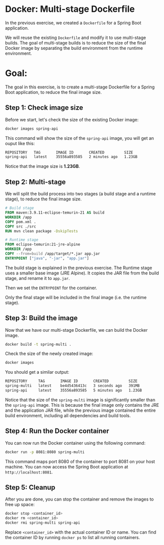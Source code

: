 # Docker: Multi-stage Dockerfile

In the previous exercise, we created a `Dockerfile` for a Spring Boot application.

We will reuse the existing `Dockerfile` and modify it to use multi-stage builds. The goal of multi-stage builds is to reduce the size of the final Docker image by separating the build environment from the runtime environment.

# Goal:

The goal in this exercise, is to create a multi-stage Dockerfile for a Spring Boot application, to reduce the final image size.

## Step 1: Check image size

Before we start, let's check the size of the existing Docker image:

```bash
docker images spring-api
```

This command will show the size of the `spring-api` image, you will get an ouput like this:

```bash
REPOSITORY   TAG       IMAGE ID       CREATED         SIZE
spring-api   latest    35556a893585   2 minutes ago   1.23GB
```
Notice that the image size is **1.23GB**.

## Step 2: Multi-stage
We will split the build process into two stages (a build stage and a runtime stage), to reduce the final image size.

```dockerfile
# Build stage
FROM maven:3.9.11-eclipse-temurin-21 AS build
WORKDIR /app
COPY pom.xml .
COPY src ./src
RUN mvn clean package -DskipTests

# Runtime stage
FROM eclipse-temurin:21-jre-alpine
WORKDIR /app
COPY --from=build /app/target/*.jar app.jar
ENTRYPOINT ["java", "-jar", "app.jar"]
```

The build stage is explained in the previous exercise. The Runtime stage uses a smaller base image (JRE Alpine). It copies the JAR file from the build stage, and rename it to `app.jar`.

Then we set the `ENTRYPOINT` for the container.

Only the final stage will be included in the final image (i.e. the runtime stage).

## Step 3: Build the image
Now that we have our multi-stage Dockerfile, we can build the Docker image.

```bash
docker build -t spring-multi .
```

Check the size of the newly created image:

```bash
docker images
```

You should get a similar output:
```bash
REPOSITORY     TAG       IMAGE ID       CREATED         SIZE
spring-multi   latest    be4d5436413c   3 seconds ago   391MB
spring-api     latest    35556a893585   5 minutes ago   1.23GB
```

Notice that the size of the `spring-multi` image is significantly smaller than the `spring-api` image. This is because the final image only contains the JRE and the application JAR file, while the previous image contained the entire build environment, including all dependencies and build tools.


## Step 4: Run the Docker container
You can now run the Docker container using the following command:

```bash
docker run -p 8081:8080 spring-multi
```

This command maps port 8080 of the container to port 8081 on your host machine. You can now access the Spring Boot application at `http://localhost:8081`.

## Step 5: Cleanup
After you are done, you can stop the container and remove the images to free up space:

```bash
docker stop <container_id>
docker rm <container_id>
docker rmi spring-multi spring-api
```

Replace `<container_id>` with the actual container ID or name. You can find the container ID by running `docker ps` to list all running containers.